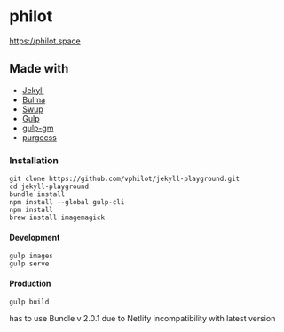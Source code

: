 # philot

https://philot.space

## Made with

- [Jekyll](https://jekyllrb.com/)
- [Bulma](https://bulma.io)
- [Swup](https://github.com/gmrchk/swup)
- [Gulp](https://gulpjs.com/)
- [gulp-gm](https://github.com/scalableminds/gulp-gm)
- [purgecss](https://www.purgecss.com/)

### Installation

```console
git clone https://github.com/vphilot/jekyll-playground.git
cd jekyll-playground
bundle install
npm install --global gulp-cli
npm install
brew install imagemagick
```

#### Development

```console
gulp images
gulp serve
```
#### Production

```console
gulp build
```

has to use Bundle v 2.0.1 due to Netlify incompatibility with latest version